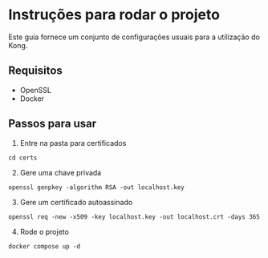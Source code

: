 # Instruções para rodar o projeto

Este guia fornece um conjunto de configurações usuais para a utilização do Kong.

## Requisitos
- OpenSSL
- Docker

## Passos para usar
1. Entre na pasta para certificados
```
cd certs
```

2. Gere uma chave privada

```
openssl genpkey -algorithm RSA -out localhost.key
```

3. Gere um certificado autoassinado

```
openssl req -new -x509 -key localhost.key -out localhost.crt -days 365
```

4. Rode o projeto

```
docker compose up -d
```

